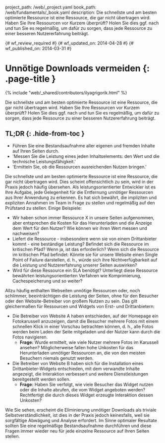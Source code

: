 project_path: /web/_project.yaml
book_path: /web/fundamentals/_book.yaml
description: Die schnellste und am besten optimierte Ressource ist eine Ressource, die gar nicht übertragen wird. Haben Sie Ihre Ressourcen vor Kurzem überprüft? Holen Sie dies ggf. nach und tun Sie es regelmäßig, um dafür zu sorgen, dass jede Ressource zu einer besseren Nutzererfahrung beiträgt.

{# wf_review_required #}
{# wf_updated_on: 2014-04-28 #}
{# wf_published_on: 2014-03-31 #}

# Unnötige Downloads vermeiden {: .page-title }

{% include "web/_shared/contributors/ilyagrigorik.html" %}



Die schnellste und am besten optimierte Ressource ist eine Ressource, die gar nicht übertragen wird. Haben Sie Ihre Ressourcen vor Kurzem überprüft? Holen Sie dies ggf. nach und tun Sie es regelmäßig, um dafür zu sorgen, dass jede Ressource zu einer besseren Nutzererfahrung beiträgt.


## TL;DR {: .hide-from-toc }
- Führen Sie eine Bestandsaufnahme aller eigenen und fremden Inhalte auf Ihren Seiten durch.
- 'Messen Sie die Leistung eines jeden Inhaltselements: den Wert und die technische Leistungsfähigkeit.'
- 'Ermitteln Sie, ob die Ressourcen ausreichenden Nutzen bringen.'


Die schnellste und am besten optimierte Ressource ist eine Ressource, die gar nicht übertragen wird. Dies scheint offensichtlich zu sein, wird in der Praxis jedoch häufig übersehen. Als leistungsorientierter Entwickler ist es Ihre Aufgabe, jede Gelegenheit für die Entfernung unnötiger Ressourcen aus Ihrer Anwendung zu erkennen. Es hat sich bewährt, die impliziten und expliziten Annahmen im Team in Frage zu stellen und regelmäßig auf den Prüfstand zu stellen. Einige Beispiele:

* Wir haben schon immer Ressource X in unsere Seiten aufgenommen, aber entsprechen die Kosten für das Herunterladen und die Anzeige dem Wert für den Nutzer? Wie können wir ihren Wert messen und nachweisen?
* Liefert die Ressource - insbesondere wenn sie von einem Drittanbieter kommt - eine beständige Leistung? Befindet sich die Ressource im kritischen Pfad? Wenn ja, ist das erforderlich? Wenn sich die Ressource im kritischen Pfad befindet: Könnte sie für unsere Website einen Single Point of Failure darstellen, d. h., würde sich ihre Nichtverfügbarkeit auf die Leistung und Nutzererfahrung unserer Seiten auswirken?
* Wird für diese Ressource ein SLA benötigt? Unterliegt diese Ressource bewährten leistungsorientierten Verfahren wie Komprimierung, Cachespeicherung und so weiter?

Allzu häufig enthalten Webseiten unnötige Ressourcen oder, noch schlimmer, beeinträchtigen die Leistung der Seiten, ohne für den Besucher oder den Website-Betreiber von großem Nutzen zu sein. Das gilt gleichermaßen für Ressourcen und Widgets von Erst- und Drittanbietern:

* Die Betreiber von Website A haben entschieden, auf der Homepage ein Fotokarussell anzuzeigen, damit die Besucher mehrere Fotos mit einem schnellen Klick in einer Vorschau betrachten können, d. h., alle Fotos werden beim Laden der Seite mitgeladen und der Nutzer kann durch die Fotos navigieren.
    * **Frage:** Wurde ermittelt, wie viele Nutzer mehrere Fotos im Karussell ansehen? Möglicherweise fallen hohe Unkosten für das Herunterladen unnötiger Ressourcen an, die von den meisten Besuchern niemals genutzt werden.
* Die Betreiber von Website B haben sich für die Installation eines Drittanbieter-Widgets entschieden, mit dem verwandte Inhalte angezeigt, die Interaktion verbessert und weitere Dienstleistungen bereitgestellt werden sollen.
    * **Frage:** Haben Sie verfolgt, wie viele Besucher das Widget nutzen oder die Inhalte abrufen, die vom Widget angeboten werden? Rechtfertigt die durch dieses Widget erzeugte Interaktion dessen Unkosten?

Wie Sie sehen, erscheint die Eliminierung unnötiger Downloads als triviale Selbstverständlichkeit, ist dies in der Praxis jedoch keinesfalls, weil sie sorgfältige Abwägung und Analyse erfordert. Im Sinne optimaler Resultate sollten Sie eine regelmäßige Bestandsaufnahme durchführen und diese Fragen immer wieder neu für jede einzelne Ressource auf Ihren Seiten stellen.




